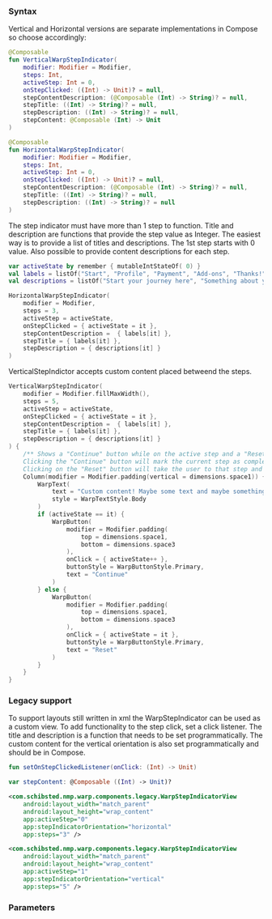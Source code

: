 
### Syntax
Vertical and Horizontal versions are separate implementations in Compose so choose accordingly:

```kotlin example
@Composable
fun VerticalWarpStepIndicator(
    modifier: Modifier = Modifier,
    steps: Int,
    activeStep: Int = 0,
    onStepClicked: ((Int) -> Unit)? = null,
    stepContentDescription: (@Composable (Int) -> String)? = null,
    stepTitle: ((Int) -> String)? = null,
    stepDescription: ((Int) -> String)? = null,
    stepContent: @Composable (Int) -> Unit
)

@Composable
fun HorizontalWarpStepIndicator(
    modifier: Modifier = Modifier,
    steps: Int,
    activeStep: Int = 0,
    onStepClicked: ((Int) -> Unit)? = null,
    stepContentDescription: (@Composable (Int) -> String)? = null,
    stepTitle: ((Int) -> String)? = null,
    stepDescription: ((Int) -> String)? = null
)
```

The step indicator must have more than 1 step to function. Title and description are functions that provide the step value as Integer. The easiest way is to provide a list of titles and descriptions. The 1st step starts with 0 value. Also possible to provide content descriptions for each step.


```kotlin example
var activeState by remember { mutableIntStateOf( 0) }
val labels = listOf("Start", "Profile", "Payment", "Add-ons", "Thanks!")
val descriptions = listOf("Start your journey here", "Something about you", "Nothing is for free", "Extra everything?", "Have a nice day!")

HorizontalWarpStepIndicator(
    modifier = Modifier,
    steps = 3,
    activeStep = activeState,
    onStepClicked = { activeState = it },
    stepContentDescription =  { labels[it] },
    stepTitle = { labels[it] },
    stepDescription = { descriptions[it] }
)
```
VerticalStepIndictor accepts custom content placed betweend the steps. 

```kotlin example
VerticalWarpStepIndicator(
    modifier = Modifier.fillMaxWidth(),
    steps = 5,
    activeStep = activeState,
    onStepClicked = { activeState = it },
    stepContentDescription =  { labels[it] },
    stepTitle = { labels[it] },
    stepDescription = { descriptions[it] }
) {
    /** Shows a "Continue" button while on the active step and a "Reset" button on all the other steps. 
    Clicking the "Continue" button will mark the current step as complete and take the user forward by 1 step. 
    Clicking on the "Reset" button will take the user to that step and mark it as active in addition to marking all the previous steps as incomplete.**/
    Column(modifier = Modifier.padding(vertical = dimensions.space1)) {
        WarpText(
            text = "Custom content! Maybe some text and maybe something else?",
            style = WarpTextStyle.Body
        )
        if (activeState == it) { 
            WarpButton(
                modifier = Modifier.padding(
                    top = dimensions.space1,
                    bottom = dimensions.space3
                ),
                onClick = { activeState++ },
                buttonStyle = WarpButtonStyle.Primary,
                text = "Continue"
            )
        } else {
            WarpButton(
                modifier = Modifier.padding(
                    top = dimensions.space1,
                    bottom = dimensions.space3
                ),
                onClick = { activeState = it },
                buttonStyle = WarpButtonStyle.Primary,
                text = "Reset"
            )
        }
    }
}
```

### Legacy support
To support layouts still written in xml the WarpStepIndicator can be used as a custom view. To add functionality to the step click, set a click listener. The title and description is a function that needs to be set programmatically. 
The custom content for the vertical orientation is also set programmatically and should be in Compose.

```kotlin example
fun setOnStepClickedListener(onClick: (Int) -> Unit)

var stepContent: @Composable ((Int) -> Unit)? 
```

```xml example
<com.schibsted.nmp.warp.components.legacy.WarpStepIndicatorView
    android:layout_width="match_parent"
    android:layout_height="wrap_content"
    app:activeStep="0"
    app:stepIndicatorOrientation="horizontal"
    app:steps="3" />

<com.schibsted.nmp.warp.components.legacy.WarpStepIndicatorView
    android:layout_width="match_parent"
    android:layout_height="wrap_content"
    app:activeStep="1"
    app:stepIndicatorOrientation="vertical"
    app:steps="5" />
```

### Parameters

<api-table type=android component="StepIndicator" />